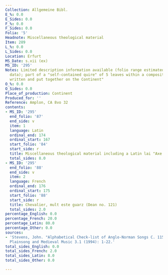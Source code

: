 ```yaml
---
Collection: Allgemeine Bibl.
E_%: 0.0
E_Sides: 0.0
F_%: 0.0
F_Sides: 0.0
Folia: '5'
Headnote: Miscellaneous theological material
Item: 289
L_%: 0.0
L_Sides: 0.0
Location: Erfurt
MS_Date: s.xii (ex)
MS_ID: '295'
Notes: Limited description information available (folio range estimated based on available
  data); part of a "self-contained quire" of 5 leaves within a composite MS; "probably
  written and put together on the Continent"
O_%: 0.0
O_Sides: 0.0
Place_of_production: Continent
Produced_for: ''
Reference: Amplon, CA 8vo 32
contents:
- MS_ID: '295'
  end_folio: '87'
  end_side: v
  item: 1
  language: Latin
  ordinal_end: 174
  ordinal_start: 167
  start_folio: '84'
  start_side: r
  title: Miscellaneous theological material including a Latin lai "Axe phebus aureo"
  total_sides: 8.0
- MS_ID: '295'
  end_folio: '88'
  end_side: v
  item: 2
  language: French
  ordinal_end: 176
  ordinal_start: 175
  start_folio: '88'
  start_side: r
  title: Chevalier, mult este guarz (Dean no. 121)
  total_sides: 2.0
percentage_English: 0.0
percentage_French: 20.0
percentage_Latin: 80.0
percentage_Other: 0.0
sources:
- 'Stevens, John. "Alphabetical Check-list of Anglo-Norman Songs C. 1150 - c. 1350."
  Plainsong and Medieval Music 3.1 (1994): 1-22.'
total_sides_English: 0.0
total_sides_French: 2.0
total_sides_Latin: 8.0
total_sides_Other: 0.0

---
```

